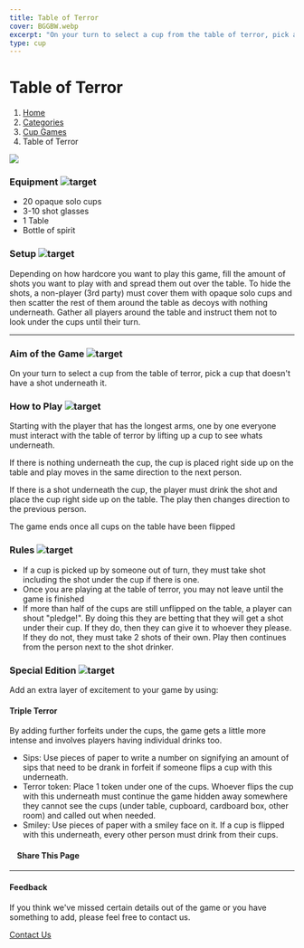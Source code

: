 ```yaml
---
title: Table of Terror
cover: BGGBW.webp
excerpt: "On your turn to select a cup from the table of terror, pick a cup that doesn't have a shot underneath it."
type: cup
---
```


# Table of Terror

1.  [Home](/)
2.  [Categories](GameCategories)
3.  [Cup Games](GameCategories/CupGames)
4.  Table of Terror

![](images/tableofterror.webp)

### Equipment ![target](images/liquor.webp)

-   20 opaque solo cups
-   3-10 shot glasses
-   1 Table
-   Bottle of spirit

### Setup ![target](images/settings.webp)

Depending on how hardcore you want to play this game, fill the amount of shots you want to play with and spread them out over the table. To hide the shots, a non-player (3rd party) must cover them with opaque solo cups and then scatter the rest of them around the table as decoys with nothing underneath. Gather all players around the table and instruct them not to look under the cups until their turn.

* * *

### Aim of the Game ![target](images/target.webp)

On your turn to select a cup from the table of terror, pick a cup that doesn't have a shot underneath it.

### How to Play ![target](images/question.webp)

Starting with the player that has the longest arms, one by one everyone must interact with the table of terror by lifting up a cup to see whats underneath.

If there is nothing underneath the cup, the cup is placed right side up on the table and play moves in the same direction to the next person.

If there is a shot underneath the cup, the player must drink the shot and place the cup right side up on the table. The play then changes direction to the previous person.

The game ends once all cups on the table have been flipped

### Rules ![target](images/rules.webp)

-   If a cup is picked up by someone out of turn, they must take shot including the shot under the cup if there is one.
-   Once you are playing at the table of terror, you may not leave until the game is finished
-   If more than half of the cups are still unflipped on the table, a player can shout "pledge!". By doing this they are betting that they will get a shot under their cup. If they do, then they can give it to whoever they please. If they do not, they must take 2 shots of their own. Play then continues from the person next to the shot drinker.

### Special Edition ![target](images/special.webp)

Add an extra layer of excitement to your game by using:

#### **Triple Terror**

By adding further forfeits under the cups, the game gets a little more intense and involves players having individual drinks too.

-   Sips: Use pieces of paper to write a number on signifying an amount of sips that need to be drank in forfeit if someone flips a cup with this underneath.
-   Terror token: Place 1 token under one of the cups. Whoever flips the cup with this underneath must continue the game hidden away somewhere they cannot see the cups (under table, cupboard, cardboard box, other room) and called out when needed.
-   Smiley: Use pieces of paper with a smiley face on it. If a cup is flipped with this underneath, every other person must drink from their cups.

####     Share This Page

[](https://www.facebook.com/sharer/sharer.php?u=beergogglegames.co.uk/GameCategories/MiscGames/tableofterror)[](https://www.instagram.com/direct/new/)[](https://twitter.com/intent/tweet?url=beergogglegames.co.uk/GameCategories/MiscGames/tableofterror)

* * *

#### Feedback

If you think we've missed certain details out of the game or you have something to add, please feel free to contact us.

  
  
  
[Contact Us](contact)
